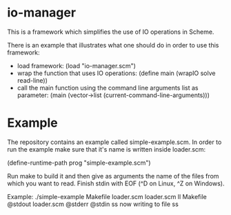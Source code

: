 io-manager
==========

This is a framework which simplifies the use of IO operations in Scheme.

There is an example that illustrates what one should do in order to use this framework:

- load framework: (load "io-manager.scm")
- wrap the function that uses IO operations: (define main (wrapIO solve read-line))
- call the main function using the command line arguments list as parameter: 
    (main (vector->list (current-command-line-arguments)))

Example
=======

The repository contains an example called simple-example.scm. 
In order to run the example make sure that it's name is written inside loader.scm:

(define-runtime-path prog "simple-example.scm")

Run make to build it and then give as arguments the name of the files from which you want 
to read. Finish stdin with EOF (^D on Linux, ^Z on Windows).

Example:
./simple-example Makefile loader.scm 
loader.scm ll 
Makefile @stdout
loader.scm @stderr
@stdin ss
now writing to file ss

